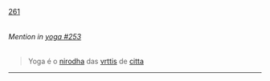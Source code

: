 [261](https://github.com/guilhermeprokisch/ideias/issues/261) 
###### 




 ######  Mention in [yoga #253](yoga-#253)  
 > Yoga é o [nirodha](nirodha) das [vrttis](vrttis) de [citta](citta)

-------------------------------------------------------------------------------

